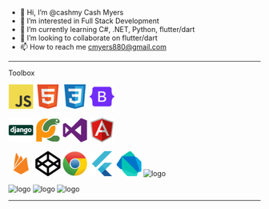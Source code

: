 - 👋 Hi, I’m @cashmy  Cash Myers
- 👀 I’m interested in Full Stack Development
- 🌱 I’m currently learning C#, .NET, Python, flutter/dart
- 💞️ I’m looking to collaborate on flutter/dart
- 📫 How to reach me cmyers880@gmail.com

---

Toolbox

<img src="https://github.com/devicons/devicon/blob/master/icons/javascript/javascript-original.svg" alt=" JavaScript logo" width="50" height="50" /> <img src="https://github.com/devicons/devicon/blob/master/icons/html5/html5-original.svg" alt=" HTML5 logo" width="50" height="50" /> <img src="https://github.com/devicons/devicon/blob/master/icons/css3/css3-original.svg" alt="CSS logo" width="50" height="50" /> <img src="https://github.com/devicons/devicon/blob/master/icons/bootstrap/bootstrap-plain.svg" alt="Bootstrap logo" width="50" height="50" />

<img src="https://github.com/devicons/devicon/blob/master/icons/django/django-original.svg" alt="Django logo" width="50" height="50" /> <img src="https://github.com/devicons/devicon/blob/master/icons/pycharm/pycharm-original.svg" alt="Pycharm logo" width="50" height="50" /> <img src="https://github.com/devicons/devicon/blob/master/icons/visualstudio/visualstudio-plain.svg" alt="Visual Studio logo" width="50" height="50" /> <img src="https://github.com/devicons/devicon/blob/master/icons/angularjs/angularjs-original.svg" alt="Angular logo" width="50" height="50" />

<img src="https://github.com/devicons/devicon/blob/master/icons/firebase/firebase-plain.svg" alt="Firebase logo" width="50" height="50" />
<img src="https://github.com/devicons/devicon/blob/master/icons/codepen/codepen-plain.svg" alt="Codepen logo" width="50" height="50" />
<img src="https://github.com/devicons/devicon/blob/master/icons/chrome/chrome-original.svg" alt="Chrome logo" width="50" height="50" />


<img src="https://github.com/devicons/devicon/blob/master/icons/flutter/flutter-original.svg" alt="Flutter logo" width="50" height="50" />
<img src="https://github.com/devicons/devicon/blob/master/icons/dart/dart-original.svg" alt="Dart logo" width="50" height="50" />
<img src="" alt=" logo" width="50" height="50" />


<img src="" alt=" logo" width="50" height="50" /> <img src="" alt=" logo" width="50" height="50" /> <img src="" alt=" logo" width="50" height="50" />

---

<!---
cashmy/cashmy is a ✨ special ✨ repository because its `README.md` (this file) appears on your GitHub profile.
You can click the Preview link to take a look at your changes.
--->

